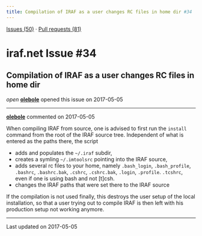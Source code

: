 ```yaml
---
title: Compilation of IRAF as a user changes RC files in home dir #34
---
```


[Issues (50)](https://iraf-community.github.io/iraf-v216/issues) · [Pull requests (81)](https://iraf-community.github.io/iraf-v216/issues/pulls)

# iraf.net Issue #34
## Compilation of IRAF as a user changes RC files in home dir
*open* **[olebole](https://github.com/olebole)** opened this issue on 2017-05-05

- - - -

**[olebole](https://github.com/olebole)** commented on 2017-05-05

When compiling IRAF from source, one is advised to first run the `install` command from the root of the IRAF source tree. Independent of what is entered as the paths there, the script   
  
* adds and populates the `~/.iraf` subdir,  
* creates a symling `~/.imtoolsrc` pointing into the IRAF source,  
* adds several rc files to your home, namely `.bash_login`, `.bash_profile`, `.bashrc`, `.bashrc.bak`, `.cshrc`, `.cshrc.bak`, `.login`, `.profile`. `.tcshrc`, even if one is using bash and not [t]csh.  
* changes the IRAF paths that were set there to the IRAF source  
  
If the compilation is not used finally, this destroys the user setup of the local installation, so that a user trying out to compile IRAF is then left with his production setup not working anymore.  


- - - -

Last updated on 2017-05-05
